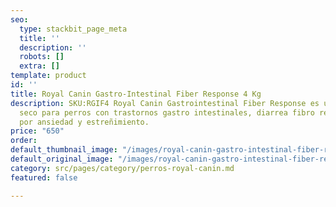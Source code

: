 ```yaml
---
seo:
  type: stackbit_page_meta
  title: ''
  description: ''
  robots: []
  extra: []
template: product
id: ''
title: Royal Canin Gastro-Intestinal Fiber Response 4 Kg
description: SKU:RGIF4 Royal Canin Gastrointestinal Fiber Response es un alimento
  seco para perros con trastornos gastro intestinales, diarrea fibro responsiva, diarrea
  por ansiedad y estreñimiento.
price: "650"
order: 
default_thumbnail_image: "/images/royal-canin-gastro-intestinal-fiber-response.jpg"
default_original_image: "/images/royal-canin-gastro-intestinal-fiber-response.jpg"
category: src/pages/category/perros-royal-canin.md
featured: false

---
```

